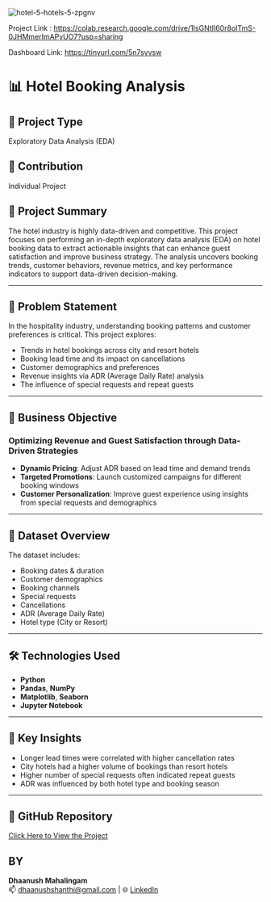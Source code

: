 ![hotel-5-hotels-5-zpgnv](https://github.com/user-attachments/assets/aa7365e4-bf9e-4f3b-bb5b-39d23b3e41e6)


Project Link : https://colab.research.google.com/drive/1IsGNtIl60r8oITmS-0JHMmerImAPyUO7?usp=sharing

Dashboard Link: https://tinyurl.com/5n7syvsw


# 📊 Hotel Booking Analysis

## 🧠 Project Type
Exploratory Data Analysis (EDA)

## 👤 Contribution
Individual Project

## 📝 Project Summary
The hotel industry is highly data-driven and competitive. This project focuses on performing an in-depth exploratory data analysis (EDA) on hotel booking data to extract actionable insights that can enhance guest satisfaction and improve business strategy. The analysis uncovers booking trends, customer behaviors, revenue metrics, and key performance indicators to support data-driven decision-making.

---

## 🏁 Problem Statement

In the hospitality industry, understanding booking patterns and customer preferences is critical. This project explores:

- Trends in hotel bookings across city and resort hotels
- Booking lead time and its impact on cancellations
- Customer demographics and preferences
- Revenue insights via ADR (Average Daily Rate) analysis
- The influence of special requests and repeat guests

---

## 🎯 Business Objective

### Optimizing Revenue and Guest Satisfaction through Data-Driven Strategies

- **Dynamic Pricing**: Adjust ADR based on lead time and demand trends
- **Targeted Promotions**: Launch customized campaigns for different booking windows
- **Customer Personalization**: Improve guest experience using insights from special requests and demographics

---

## 📁 Dataset Overview

The dataset includes:

- Booking dates & duration  
- Customer demographics  
- Booking channels  
- Special requests  
- Cancellations  
- ADR (Average Daily Rate)  
- Hotel type (City or Resort)

---

## 🛠 Technologies Used

- **Python**
- **Pandas**, **NumPy**
- **Matplotlib**, **Seaborn**
- **Jupyter Notebook**

---

## 📌 Key Insights

- Longer lead times were correlated with higher cancellation rates
- City hotels had a higher volume of bookings than resort hotels
- Higher number of special requests often indicated repeat guests
- ADR was influenced by both hotel type and booking season

---

## 🔗 GitHub Repository

[Click Here to View the Project](https://github.com/dnsm96)

## BY
**Dhaanush Mahalingam**  
📫 dhaanushshanthi@gmail.com | 🌐 [LinkedIn](https://www.linkedin.com/in/dhaanush-mahalingam)


